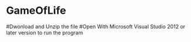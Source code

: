 # GameOfLife
#Dwonload and Unzip the file
#Open With Microsoft Visual Studio 2012 or later version to run the program
